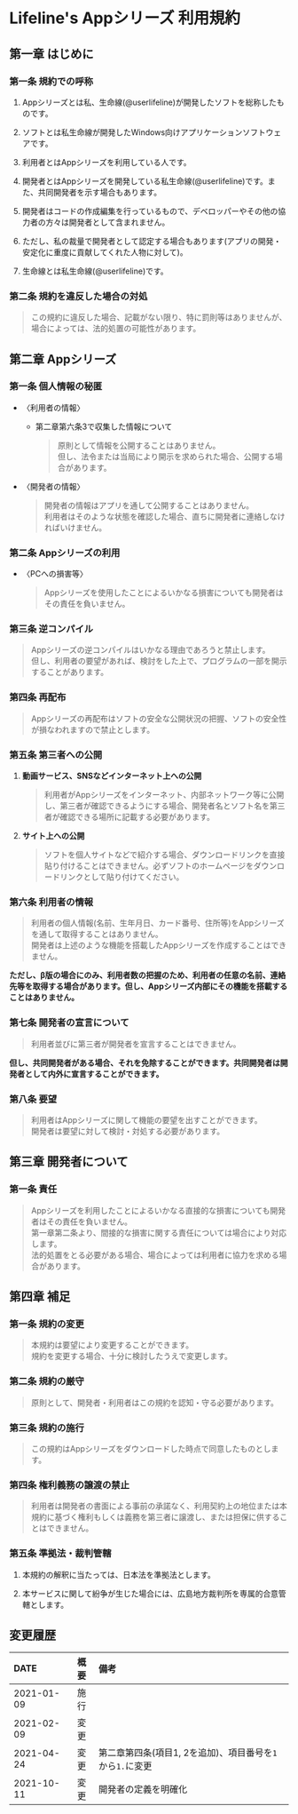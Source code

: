 # Lifeline's Appシリーズ 利用規約

## 第一章 はじめに

### 第一条 規約での呼称

1. Appシリーズとは私、生命線(@userlifeline)が開発したソフトを総称したものです。

1. ソフトとは私生命線が開発したWindows向けアプリケーションソフトウェアです。

1. 利用者とはAppシリーズを利用している人です。

1. 開発者とはAppシリーズを開発している私生命線(@userlifeline)です。また、共同開発者を示す場合もあります。

1. 開発者はコードの作成編集を行っているもので、デベロッパーやその他の協力者の方々は開発者として含まれません。

1. ただし、私の裁量で開発者として認定する場合もあります(アプリの開発・安定化に重度に貢献してくれた人物に対して)。

1. 生命線とは私生命線(@userlifeline)です。

### 第二条 規約を違反した場合の対処

> この規約に違反した場合、記載がない限り、特に罰則等はありませんが、場合によっては、法的処置の可能性があります。

## 第二章 Appシリーズ

### 第一条 個人情報の秘匿

- 〈利用者の情報〉
  - 第二章第六条3で収集した情報について
    > 原則として情報を公開することはありません。  
    但し、法令または当局により開示を求められた場合、公開する場合があります。

- 〈開発者の情報〉
    > 開発者の情報はアプリを通して公開することはありません。  
    利用者はそのような状態を確認した場合、直ちに開発者に連絡しなければいけません。

### 第二条 Appシリーズの利用

- 〈PCへの損害等〉
    > Appシリーズを使用したことによるいかなる損害についても開発者はその責任を負いません。

### 第三条 逆コンパイル

> Appシリーズの逆コンパイルはいかなる理由であろうと禁止します。  
 但し、利用者の要望があれば、検討をした上で、プログラムの一部を開示することがあります。

### 第四条 再配布

> Appシリーズの再配布はソフトの安全な公開状況の把握、ソフトの安全性が損なわれますので禁止とします。

### 第五条 第三者への公開

1. __動画サービス、SNSなどインターネット上への公開__
    > 利用者がAppシリーズをインターネット、内部ネットワーク等に公開し、第三者が確認できるようにする場合、開発者名とソフト名を第三者が確認できる場所に記載する必要があります。

2. __サイト上への公開__
    > ソフトを個人サイトなどで紹介する場合、ダウンロードリンクを直接貼り付けることはできません。必ずソフトのホームページをダウンロードリンクとして貼り付けてください。

### 第六条 利用者の情報

> 利用者の個人情報(名前、生年月日、カード番号、住所等)をAppシリーズを通して取得することはありません。  
> 開発者は上述のような機能を搭載したAppシリーズを作成することはできません。

**ただし、β版の場合にのみ、利用者数の把握のため、利用者の任意の名前、連絡先等を取得する場合があります。但し、Appシリーズ内部にその機能を搭載することはありません。**

### 第七条 開発者の宣言について

> 利用者並びに第三者が開発者を宣言することはできません。

**但し、共同開発者がある場合、それを免除することができます。共同開発者は開発者として内外に宣言することができます。**

### 第八条 要望

> 利用者はAppシリーズに関して機能の要望を出すことができます。  
> 開発者は要望に対して検討・対処する必要があります。

## 第三章 開発者について

### 第一条 責任

> Appシリーズを利用したことによるいかなる直接的な損害についても開発者はその責任を負いません。  
> 第一章第二条より、間接的な損害に関する責任については場合により対応します。  
> 法的処置をとる必要がある場合、場合によっては利用者に協力を求める場合があります。

## 第四章 補足

### 第一条 規約の変更

> 本規約は要望により変更することができます。  
> 規約を変更する場合、十分に検討したうえで変更します。

### 第二条 規約の厳守

> 原則として、開発者・利用者はこの規約を認知・守る必要があります。

### 第三条 規約の施行

> この規約はAppシリーズをダウンロードした時点で同意したものとします。

### 第四条 権利義務の譲渡の禁止

> 利用者は開発者の書面による事前の承諾なく、利用契約上の地位または本規約に基づく権利もしくは義務を第三者に譲渡し、または担保に供することはできません。

### 第五条 準拠法・裁判管轄

1. 本規約の解釈に当たっては、日本法を準拠法とします。

2. 本サービスに関して紛争が生じた場合には、広島地方裁判所を専属的合意管轄とします。

## 変更履歴

|DATE|概要|備考|
|:--|:-:|:--|
|2021-01-09|施行||
|2021-02-09|変更||
|2021-04-24|変更|第二章第四条(項目1, 2を追加)、項目番号を``1``から``1.``に変更|
|2021-10-11|変更|開発者の定義を明確化|
